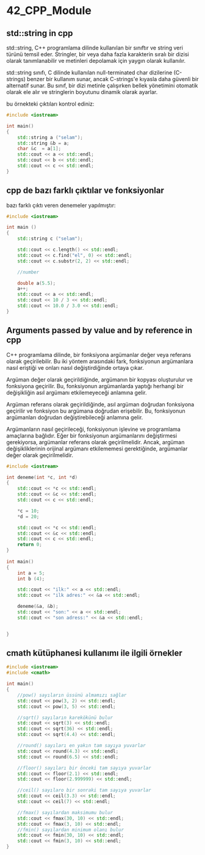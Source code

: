 # 42_CPP_Module


## std::string in cpp

std::string, C++ programlama dilinde kullanılan bir sınıftır ve string veri türünü temsil eder. Stringler, bir veya daha fazla karakterin sıralı bir dizisi olarak tanımlanabilir ve metinleri depolamak için yaygın olarak kullanılır.

std::string sınıfı, C dilinde kullanılan null-terminated char dizilerine (C-strings) benzer bir kullanım sunar, ancak C-strings'e kıyasla daha güvenli bir alternatif sunar. Bu sınıf, bir dizi metinle çalışırken bellek yönetimini otomatik olarak ele alır ve stringlerin boyutunu dinamik olarak ayarlar.

bu örnekteki çıktıları kontrol ediniz:
```cpp
#include <iostream>

int main()
{
    std::string a ("selam");
    std::string &b = a;
    char &c  = a[1]; 
    std::cout << a << std::endl;
    std::cout << b << std::endl;
    std::cout << c << std::endl;
}
```

## cpp de bazı farklı çıktılar ve fonksiyonlar
bazı farklı çıktı veren denemeler yapılmıştır:

```cpp
#include <iostream>

int main ()
{
    std::string c ("selam");

    std::cout << c.length() << std::endl;
    std::cout << c.find("el", 0) << std::endl;
    std::cout << c.substr(2, 2) << std::endl;

    //number

    double a(5.5);
    a++;
    std::cout << a << std::endl;
    std::cout << 10 / 3 << std::endl;
    std::cout << 10.0 / 3.0 << std::endl;
}   

```

## Arguments passed by value and by reference in cpp


C++ programlama dilinde, bir fonksiyona argümanlar değer veya referans olarak geçirilebilir. Bu iki yöntem arasındaki fark, fonksiyonun argümanlara nasıl eriştiği ve onları nasıl değiştirdiğinde ortaya çıkar.

Argüman değer olarak geçirildiğinde, argümanın bir kopyası oluşturulur ve fonksiyona geçirilir. Bu, fonksiyonun argümanlarda yaptığı herhangi bir değişikliğin asıl argümanı etkilemeyeceği anlamına gelir.

Argüman referans olarak geçirildiğinde, asıl argüman doğrudan fonksiyona geçirilir ve fonksiyon bu argümana doğrudan erişebilir. Bu, fonksiyonun argümanları doğrudan değiştirebileceği anlamına gelir.

Argümanların nasıl geçirileceği, fonksiyonun işlevine ve programlama amaçlarına bağlıdır. Eğer bir fonksiyonun argümanlarını değiştirmesi gerekiyorsa, argümanlar referans olarak geçirilmelidir. Ancak, argüman değişikliklerinin orijinal argümanı etkilememesi gerektiğinde, argümanlar değer olarak geçirilmelidir.


```cpp
#include <iostream>

int deneme(int *c, int *d)
{
    std::cout << *c << std::endl;
    std::cout << &c << std::endl;
    std::cout << c << std::endl;

    *c = 10;
    *d = 20;

    std::cout << *c << std::endl;
    std::cout << &c << std::endl;
    std::cout << c << std::endl;
    return 0;
}
    
int main()
{
    int a = 5;
    int b (4);

    std::cout << "ilk:" << a << std::endl;
    std::cout << "ilk adres:" << &a << std::endl;

    deneme(&a, &b);
    std::cout << "son:" << a << std::endl;
    std::cout << "son adress:" << &a << std::endl;


}
```

## cmath kütüphanesi kullanımı ile ilgili örnekler

```cpp
#include <iostream>
#include <cmath>

int main()
{
    //pow() sayıların üssünü almamızı sağlar
    std::cout << pow(3, 2) << std::endl;
    std::cout << pow(3, 5) << std::endl;

    //sqrt() sayıların karekökünü bulur
    std::cout << sqrt(3) << std::endl;
    std::cout << sqrt(36) << std::endl;
    std::cout << sqrt(4.4) << std::endl;

    //round() sayıları en yakın tam sayıya yuvarlar
    std::cout << round(4.3) << std::endl;
    std::cout << round(6.5) << std::endl;

    //floor() sayıları bir önceki tam sayıya yuvarlar
    std::cout << floor(2.1) << std::endl;
    std::cout << floor(2.999999) << std::endl;

    //ceil() sayılaro bir sonraki tam sayıya yuvarlar
    std::cout << ceil(3.3) << std::endl;
    std::cout << ceil(7) << std::endl;

    //fmax() sayılardan maksimumu bulur
    std::cout << fmax(30, 10) << std::endl; 
    std::cout << fmax(3, 10) << std::endl; 
    //fmin() sayılardan minimum olanı bulur
    std::cout << fmin(30, 10) << std::endl;
    std::cout << fmin(3, 10) << std::endl;  
}
```

